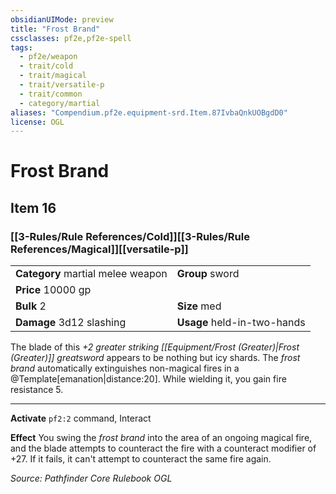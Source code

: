 ```yaml
---
obsidianUIMode: preview
title: "Frost Brand"
cssclasses: pf2e,pf2e-spell
tags:
  - pf2e/weapon
  - trait/cold
  - trait/magical
  - trait/versatile-p
  - trait/common
  - category/martial
aliases: "Compendium.pf2e.equipment-srd.Item.87IvbaQnkUOBgdD0"
license: OGL
---
```

# Frost Brand
## Item 16
### [[3-Rules/Rule References/Cold]][[3-Rules/Rule References/Magical]][[versatile-p]]

|  |  |
| -- | -- |
| **Category** martial melee weapon | **Group** sword |
| **Price** 10000 gp |  |
| **Bulk** 2 | **Size** med |
| **Damage** 3d12 slashing  | **Usage** held-in-two-hands |



The blade of this _+2 greater striking [[Equipment/Frost (Greater)|Frost (Greater)]] greatsword_ appears to be nothing but icy shards. The _frost brand_ automatically extinguishes non-magical fires in a @Template\[emanation|distance:20\]. While wielding it, you gain fire resistance 5.

* * *

**Activate** `pf2:2` command, Interact

**Effect** You swing the _frost brand_ into the area of an ongoing magical fire, and the blade attempts to counteract the fire with a counteract modifier of +27. If it fails, it can't attempt to counteract the same fire again.

*Source: Pathfinder Core Rulebook*
*OGL*